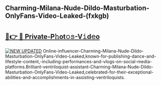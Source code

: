 ## Charming-Milana-Nude-Dildo-Masturbation-OnlyFans-Video-Leaked-(fxkgb)


# <h2><a href="https://mediaupload.pro?-19M">🔗👉 🔴 Private-P𝚑ot𝚘𝚜-V𝚒d𝚎o</a></h2>

[![NEW UPDATED](https://i.imgur.com/0qMVB7G.gif)](https://mediaupload.pro?-19M)
Online-influencer-Charming-Milana-Nude-Dildo-Masturbation-OnlyFans-Video-Leaked,known-for-publishing-dance-and-lifestyle-content,-including-performances-and-vlogs-on-social-media-platforms.Brilliant-ventriloquist-assistant-Charming-Milana-Nude-Dildo-Masturbation-OnlyFans-Video-Leaked,celebrated-for-their-exceptional-abilities-and-accomplishments-in-assisting-ventriloquists.  